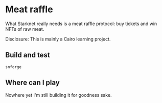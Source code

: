# Meat raffle

What Starknet really needs is a meat raffle protocol: buy tickets and win NFTs of raw meat.

Disclosure: This is mainly a Cairo learning project.

## Build and test

```
snforge
```

## Where can I play

Nowhere yet I'm still building it for goodness sake.
